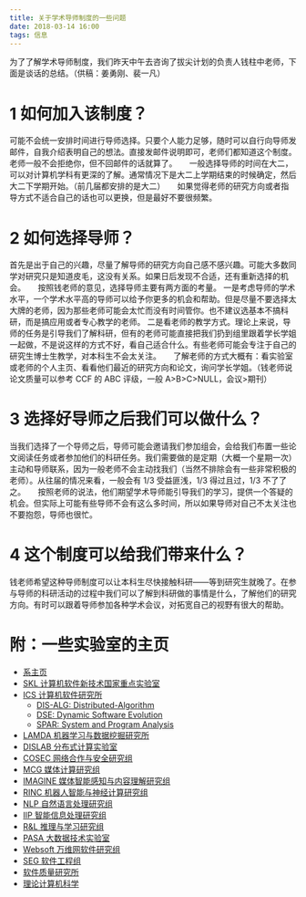 ```yaml
---
title: 关于学术导师制度的一些问题
date: 2018-03-14 16:00
tags: 信息
---
```


为了了解学术导师制度，我们昨天中午去咨询了拔尖计划的负责人钱柱中老师，下面是谈话的总结。（供稿：姜勇刚、裴一凡）

# 1 如何加入该制度？
可能不会统一安排时间进行导师选择。只要个人能力足够，随时可以自行向导师发邮件，自我介绍表明自己的想法。直接发邮件说明即可，老师们都知道这个制度。老师一般不会拒绝你，但不回邮件的话就算了。
　
一般选择导师的时间在大二，可以对计算机学科有更深的了解。通常情况下是大二上学期结束的时候确定，然后大二下学期开始。（前几届都安排的是大二）
　
如果觉得老师的研究方向或者指导方式不适合自己的话也可以更换，但是最好不要很频繁。

# 2 如何选择导师？
首先是出于自己的兴趣，尽量了解导师的研究方向自己感不感兴趣。可能大多数同学对研究只是知道皮毛，这没有关系。如果日后发现不合适，还有重新选择的机会。
　
按照钱老师的意见，选择导师主要有两方面的考量。
一是考虑导师的学术水平，一个学术水平高的导师可以给予你更多的机会和帮助。但是尽量不要选择太大牌的老师，因为那些老师可能会太忙而没有时间管你。也不建议选基本不搞科研，而是搞应用或者专心教学的老师。
二是看老师的教学方式。理论上来说，导师的任务是引导我们了解科研，但有的老师可能直接把我们扔到组里跟着学长学姐一起做，不是说这样的方式不好，看自己适合什么。有些老师可能会专注于自己的研究生博士生教学，对本科生不会太关注。
　
了解老师的方式大概有：看实验室或老师的个人主页、看看他们最近的研究方向和论文，询问学长学姐。（钱老师说论文质量可以参考 CCF 的 ABC 评级，一般 A>B>C>NULL，会议>期刊）

# 3 选择好导师之后我们可以做什么？
当我们选择了一个导师之后，导师可能会邀请我们参加组会，会给我们布置一些论文阅读任务或者参加他们的科研任务。我们需要做的是定期（大概一个星期一次）主动和导师联系，因为一般老师不会主动找我们（当然不排除会有一些非常积极的老师）。从往届的情况来看，一般会有 1/3 受益匪浅，1/3 得过且过，1/3 不了了之。
　
按照老师的说法，他们期望学术导师能引导我们的学习，提供一个答疑的机会。但实际上可能有些导师不会有这么多时间，所以如果导师对自己不太关注也不要抱怨，导师也很忙。

# 4 这个制度可以给我们带来什么？
钱老师希望这种导师制度可以让本科生尽快接触科研——等到研究生就晚了。在参与导师的科研活动的过程中我们可以了解到科研做的事情是什么，了解他们的研究方向。有时可以跟着导师参加各种学术会议，对拓宽自己的视野有很大的帮助。

# 附：一些实验室的主页

- [系主页](https://cs.nju.edu.cn)
- [SKL 计算机软件新技术国家重点实验室](http://keysoftlab.nju.edu.cn/)
- [ICS 计算机软件研究所](http://moon.nju.edu.cn/)
	- [DIS-ALG: Distributed-Algorithm](http://www.bigoh.net/wiki)
	- [DSE: Dynamic Software Evolution](http://moon.nju.edu.cn/dse/)
	- [SPAR: System and Program Analysis](http://moon.nju.edu.cn/spar/)
- [LAMDA 机器学习与数据挖掘研究所](http://lamda.nju.edu.cn)
- [DISLAB 分布式计算实验室](http://dislab.nju.edu.cn/)
- [COSEC 网络合作与安全研究组](http://cosec.nju.edu.cn/)
- [MCG 媒体计算研究组](http://mcg.nju.edu.cn/)
- [IMAGINE 媒体智能感知与内容理解研究组](http://cs.nju.edu.cn/lutong/)
- [RINC 机器人智能与神经计算研究组](http://cs.nju.edu.cn/rinc)
- [NLP 自然语言处理研究组](http://nlp.nju.edu.cn/)
- [IIP 智能信息处理研究组](http://iip.nju.edu.cn)
- [R&L 推理与学习研究组](http://cs.nju.edu.cn/rl)
- [PASA 大数据技术实验室](http://pasa-bigdata.nju.edu.cn/)
- [Websoft 万维网软件研究组](http://ws.nju.edu.cn/?lang=chinese)
- [SEG 软件工程组](http://seg.nju.edu.cn/)
- [软件质量研究所](http://jisq.nju.edu.cn/)
- [理论计算机科学](http://tcs.nju.edu.cn/yinyt)